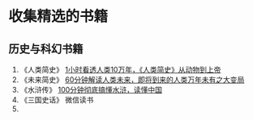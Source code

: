 # 收集精选的书籍
## 历史与科幻书籍
1. 《人类简史》  [1小时看透人类10万年，《人类简史》从动物到上帝](https://www.youtube.com/watch?v=qEYnhQ_leHY&list=LL&index=4)
2. 《未来简史》  [60分钟解读人类未来，即将到来的人类万年未有之大变局](https://www.youtube.com/watch?v=-Eom7o1kUj8&list=LL&index=2)
3. 《水浒传》    [100分钟彻底搞懂水浒，读懂中国](https://www.youtube.com/watch?v=Lf_88C4an-c&list=LL&index=3)
4. 《三国史话》   微信读书
5. 